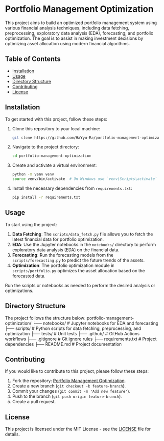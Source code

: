 # Portfolio Management Optimization

This project aims to build an optimized portfolio management system using various financial analysis techniques, including data fetching, preprocessing, exploratory data analysis (EDA), forecasting, and portfolio optimization. The goal is to assist in making investment decisions by optimizing asset allocation using modern financial algorithms.

## Table of Contents

- [Installation](#installation)
- [Usage](#usage)
- [Directory Structure](#directory-structure)
- [Contributing](#contributing)
- [License](#license)

## Installation

To get started with this project, follow these steps:

1. Clone this repository to your local machine:

    ```bash
    git clone https://github.com/HaYyu-Ra/portfolio-management-optimization.git
    ```

2. Navigate to the project directory:

    ```bash
    cd portfolio-management-optimization
    ```

3. Create and activate a virtual environment:

    ```bash
    python -m venv venv
    source venv/bin/activate  # On Windows use `venv\Scripts\activate`
    ```

4. Install the necessary dependencies from `requirements.txt`:

    ```bash
    pip install -r requirements.txt
    ```

## Usage

To start using the project:

1. **Data Fetching**: The `scripts/data_fetch.py` file allows you to fetch the latest financial data for portfolio optimization.
2. **EDA**: Use the Jupyter notebooks in the `notebooks/` directory to perform exploratory data analysis (EDA) on the financial data.
3. **Forecasting**: Run the forecasting models from the `scripts/forecasting.py` to predict the future trends of the assets.
4. **Optimization**: The portfolio optimization module in `scripts/portfolio.py` optimizes the asset allocation based on the forecasted data.

Run the scripts or notebooks as needed to perform the desired analysis or optimizations.

## Directory Structure

The project follows the structure below:
portfolio-management-optimization/ ├── notebooks/ # Jupyter notebooks for EDA and forecasting ├── scripts/ # Python scripts for data fetching, preprocessing, and optimization ├── tests/ # Unit tests ├── .github/ # GitHub Actions workflows ├── .gitignore # Git ignore rules ├── requirements.txt # Project dependencies ├── README.md # Project documentation

## Contributing

If you would like to contribute to this project, please follow these steps:

1. Fork the repository: [Portfolio Management Optimization](https://github.com/HaYyu-Ra/portfolio-management-optimization).
2. Create a new branch (`git checkout -b feature-branch`).
3. Commit your changes (`git commit -m 'Add new feature'`).
4. Push to the branch (`git push origin feature-branch`).
5. Create a pull request.

## License

This project is licensed under the MIT License - see the [LICENSE](LICENSE) file for details.

